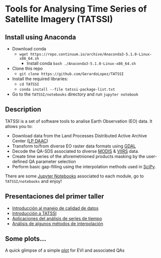 # Tools for Analysing Time Series of Satellite Imagery (TATSSI)

## Install using Anaconda

* Download conda
  * ```wget https://repo.continuum.io/archive/Anaconda3-5.1.0-Linux-x86_64.sh```
    * Install conda ```bash ./Anaconda3-5.1.0-Linux-x86_64.sh```
* Clone this repo
  * ```git clone https://github.com/GerardoLopez/TATSSI```
* Install the required libraries:
  * ```cd TATSSI```
  * ```conda install --file tatssi-package-list.txt```
* Go to the ```TATSSI/notebooks``` directory and run ```jupyter notebook```

## Description

TATSSI is a set of software tools to analise Earth Observation (EO) data. It allows you to:

* Download data from the Land Processes Distributed Active Archive Center ([LP DAAC](https://lpdaac.usgs.gov/))
* Transform to/from diverse EO raster data formats using [GDAL](https://gdal.org/)
* Decode the QA-SDS associated to diverse [MODIS](https://lpdaac.usgs.gov/product_search/?collections=Combined+MODIS&collections=Terra+MODIS&collections=Aqua+MODIS&view=list) & [VIIRS](https://lpdaac.usgs.gov/product_search/?query=VIIRS&collections=S-NPP+VIIRS) data.
* Create time series of the aforemetnioned products masking by the user-defined QA parameter selection
* Perform basic gap-filling using the interpolation methods used in [SciPy](https://docs.scipy.org/doc/scipy/reference/interpolate.html).

There are some [Jupyter Notebooks](https://jupyter.org/) associated to each module, go to ```TATSSI/notebooks``` and enjoy!

## Presentaciones del primer taller
* [Introducción al manejo de calidad de datos](presentaciones/IntroduccionManejoCalidadDeDatos.pptx)
* [Introducción a TATSSI](presentaciones/IntroduccionTATSSI.pptx)
* [Aplicaciones del análisis de series de tiempo](presentaciones/AplicasionesSeriesTiempo.pdf)
* [Análisis de algunos métodos de interpolación](presentaciones/AnalisisMetodosInterpolacion.pdf)

## Some plots...
A quick glimpse of a simple [plot](https://gerardolopez.github.io/TATSSI/TATSSI/scratch/plotty/VI_QA.html) for EVI and associated QAs 
